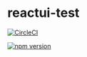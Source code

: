 # reactui-test

[![CircleCI](https://circleci.com/gh/SilenceZeng/reactui-test.svg?style=svg)](https://circleci.com/gh/SilenceZeng/reactui-test)

[![npm version](https://badge.fury.io/js/auitest01.svg)](https://badge.fury.io/js/auitest01)
